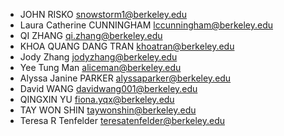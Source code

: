 + JOHN RISKO <snowstorm1@berkeley.edu>
+ Laura Catherine CUNNINGHAM <lccunningham@berkeley.edu>
+ QI ZHANG <qi.zhang@berkeley.edu>
+ KHOA QUANG DANG TRAN <khoatran@berkeley.edu>
+ Jody Zhang <jodyzhang@berkeley.edu>
+ Yee Tung Man <aliceman@berkeley.edu>
+ Alyssa Janine PARKER <alyssaparker@berkeley.edu>
+ David WANG <davidwang001@berkeley.edu>
+ QINGXIN YU <fiona.yqx@berkeley.edu>
+ TAY WON SHIN <taywonshin@berkeley.edu>
+ Teresa R Tenfelder <teresatenfelder@berkeley.edu>
